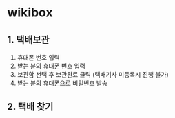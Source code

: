 # wikibox

## 1. 택배보관

1. 휴대폰 번호 입력
2. 받는 분의 휴대폰 번호 입력
3. 보관함 선택 후 보관완료 클릭 (택배기사 미등록시 진행 불가)
4. 받는 분의 휴대폰으로 비밀번호 발송

## 2. 택배 찾기
